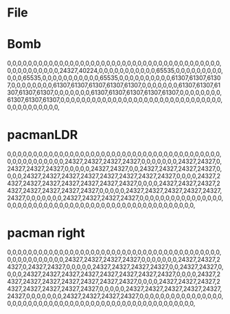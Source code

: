 # File

# Bomb
0,0,0,0,0,0,0,0,0,0,0,0,0,0,0,0,0,0,0,0,0,0,0,0,0,0,0,0,0,0,0,0,0,0,0,0,0,0,0,0,0,0,0,0,0,0,0,0,0,0,0,24327,40224,0,0,0,0,0,0,0,0,0,0,0,65535,0,0,0,0,0,0,0,0,0,0,0,0,65535,0,0,0,0,0,0,0,0,0,0,0,65535,0,0,0,0,0,0,0,0,0,0,61307,61307,61307,0,0,0,0,0,0,0,0,61307,61307,61307,61307,61307,0,0,0,0,0,0,0,61307,61307,61307,61307,61307,0,0,0,0,0,0,0,61307,61307,61307,61307,61307,0,0,0,0,0,0,0,0,61307,61307,61307,0,0,0,0,0,0,0,0,0,0,0,0,0,0,0,0,0,0,0,0,0,0,0,0,0,0,0,0,0,0,0,0,0,0,0,0,0,0,0,0,0,

# pacmanLDR
0,0,0,0,0,0,0,0,0,0,0,0,0,0,0,0,0,0,0,0,0,0,0,0,0,0,0,0,0,0,0,0,0,0,0,0,0,0,0,0,0,0,0,0,0,0,0,0,0,0,0,0,24327,24327,24327,24327,0,0,0,0,0,0,0,24327,24327,0,24327,24327,24327,0,0,0,0,0,24327,24327,0,0,24327,24327,24327,24327,0,0,0,0,24327,24327,24327,24327,24327,24327,24327,24327,0,0,0,0,24327,24327,24327,24327,24327,24327,24327,24327,0,0,0,0,24327,24327,24327,24327,24327,24327,24327,24327,0,0,0,0,0,24327,24327,24327,24327,24327,24327,0,0,0,0,0,0,0,24327,24327,24327,24327,0,0,0,0,0,0,0,0,0,0,0,0,0,0,0,0,0,0,0,0,0,0,0,0,0,0,0,0,0,0,0,0,0,0,0,0,0,0,0,0,0,0,0,0,0,0,0,0,0,0,0,0,

# pacman right
0,0,0,0,0,0,0,0,0,0,0,0,0,0,0,0,0,0,0,0,0,0,0,0,0,0,0,0,0,0,0,0,0,0,0,0,0,0,0,0,0,0,0,0,0,0,0,0,0,0,0,0,24327,24327,24327,24327,0,0,0,0,0,0,0,24327,24327,24327,0,24327,24327,0,0,0,0,0,24327,24327,24327,24327,0,0,24327,24327,0,0,0,0,24327,24327,24327,24327,24327,24327,24327,24327,0,0,0,0,24327,24327,24327,24327,24327,24327,24327,24327,0,0,0,0,24327,24327,24327,24327,24327,24327,24327,24327,0,0,0,0,0,24327,24327,24327,24327,24327,24327,0,0,0,0,0,0,0,24327,24327,24327,24327,0,0,0,0,0,0,0,0,0,0,0,0,0,0,0,0,0,0,0,0,0,0,0,0,0,0,0,0,0,0,0,0,0,0,0,0,0,0,0,0,0,0,0,0,0,0,0,0,0,0,0,0,
